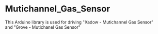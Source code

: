 # Mutichannel_Gas_Sensor
This Arduino library is used for driving "Xadow - Mutichannel Gas Sensor" and "Grove - Mutichanel Gas Sensor"
